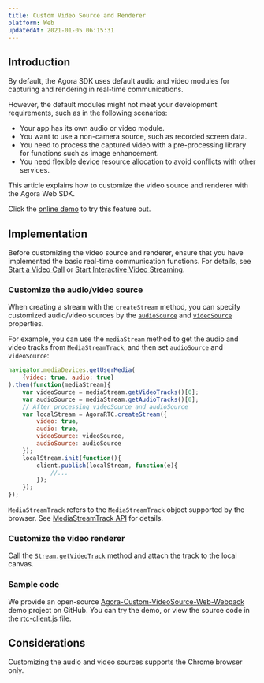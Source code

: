 ```yaml
---
title: Custom Video Source and Renderer
platform: Web
updatedAt: 2021-01-05 06:15:31
---
```

## Introduction

By default, the Agora SDK uses default audio and video modules for capturing and rendering in real-time communications. 

However, the default modules might not meet your development requirements, such as in the following scenarios:

- Your app has its own audio or video module.
- You want to use a non-camera source, such as recorded screen data.
- You need to process the captured video with a pre-processing library for functions such as image enhancement.
- You need flexible device resource allocation to avoid conflicts with other services.

This article explains how to customize the video source and renderer with the Agora Web SDK.


<div class="alert info">Click the <a href="https://webdemo.agora.io/agora-web-showcase/examples/Agora-Custom-VideoSource-Web/">online demo</a> to try this feature out.</div>

## Implementation

Before customizing the video source and renderer, ensure that you have implemented the basic real-time communication functions. For details, see [Start a Video Call](start_call_web) or [Start Interactive Video Streaming](start_live_web).

### Customize the audio/video source

When creating a stream with the `createStream` method, you can specify customized audio/video sources by the [`audioSource`](./API%20Reference/web/interfaces/agorartc.streamspec.html#audiosource) and [`videoSource`](./API%20Reference/web/interfaces/agorartc.streamspec.html#videosource) properties. 

For example, you can use the `mediaStream` method to get the audio and video tracks from `MediaStreamTrack`, and then set `audioSource` and `videoSource`:

```javascript
navigator.mediaDevices.getUserMedia(
    {video: true, audio: true}
).then(function(mediaStream){
    var videoSource = mediaStream.getVideoTracks()[0];
    var audioSource = mediaStream.getAudioTracks()[0];
    // After processing videoSource and audioSource
    var localStream = AgoraRTC.createStream({
        video: true,
        audio: true,
        videoSource: videoSource,
        audioSource: audioSource
    });
    localStream.init(function(){
        client.publish(localStream, function(e){
            //...
        });
    });
});
```

<div class="alert info"><code>MediaStreamTrack</code> refers to the <code>MediaStreamTrack</code> object supported by the browser. See <a href="https://developer.mozilla.org/en-US/docs/Web/API/MediaStreamTrack">MediaStreamTrack API</a> for details.</div>


### Customize the video renderer

Call the [`Stream.getVideoTrack`](./API%20Reference/web/interfaces/agorartc.stream.html#getvideotrack) method and attach the track to the local canvas.

### Sample code

We provide an open-source [Agora-Custom-VideoSource-Web-Webpack](https://github.com/AgoraIO/Advanced-Video/tree/master/Web/Agora-Custom-VideoSource-Web-Webpack) demo project on GitHub. You can try the demo, or view the source code in the [rtc-client.js](https://github.com/AgoraIO/Advanced-Video/blob/master/Web/Agora-Custom-VideoSource-Web-Webpack/src/rtc-client.js) file.

## Considerations

Customizing the audio and video sources supports the Chrome browser only.